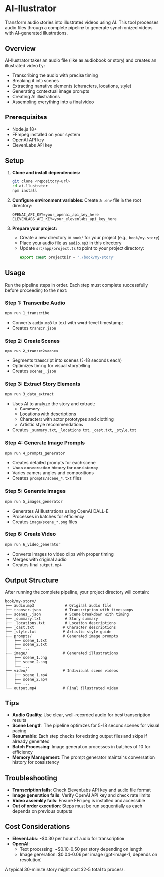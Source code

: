 # AI-llustrator

Transform audio stories into illustrated videos using AI. This tool processes audio files through a complete pipeline to generate synchronized videos with AI-generated illustrations.

## Overview

AI-llustrator takes an audio file (like an audiobook or story) and creates an illustrated video by:
- Transcribing the audio with precise timing
- Breaking it into scenes
- Extracting narrative elements (characters, locations, style)
- Generating contextual image prompts
- Creating AI illustrations
- Assembling everything into a final video

## Prerequisites

- Node.js 18+
- FFmpeg installed on your system
- OpenAI API key
- ElevenLabs API key

## Setup

1. **Clone and install dependencies:**
   ```bash
   git clone <repository-url>
   cd ai-llustrator
   npm install
   ```

2. **Configure environment variables:**
   Create a `.env` file in the root directory:
   ```
   OPENAI_API_KEY=your_openai_api_key_here
   ELEVENLABS_API_KEY=your_elevenlabs_api_key_here
   ```

3. **Prepare your project:**
   - Create a new directory in `book/` for your project (e.g., `book/my-story`)
   - Place your audio file as `audio.mp3` in this directory
   - Update `src/app/project.ts` to point to your project directory:
     ```typescript
     export const projectDir = './book/my-story'
     ```

## Usage

Run the pipeline steps in order. Each step must complete successfully before proceeding to the next:

### Step 1: Transcribe Audio
```bash
npm run 1_transcribe
```
- Converts `audio.mp3` to text with word-level timestamps
- Creates `transcr.json`

### Step 2: Create Scenes
```bash
npm run 2_transcr2scenes
```
- Segments transcript into scenes (5-18 seconds each)
- Optimizes timing for visual storytelling
- Creates `scenes_.json`

### Step 3: Extract Story Elements
```bash
npm run 3_data_extract
```
- Uses AI to analyze the story and extract:
  - Summary
  - Locations with descriptions
  - Characters with actor prototypes and clothing
  - Artistic style recommendations
- Creates `_summary.txt`, `_locations.txt`, `_cast.txt`, `_style.txt`

### Step 4: Generate Image Prompts
```bash
npm run 4_prompts_generator
```
- Creates detailed prompts for each scene
- Uses conversation history for consistency
- Varies camera angles and compositions
- Creates `prompts/scene_*.txt` files

### Step 5: Generate Images
```bash
npm run 5_images_generator
```
- Generates AI illustrations using OpenAI DALL-E
- Processes in batches for efficiency
- Creates `image/scene_*.png` files

### Step 6: Create Video
```bash
npm run 6_video_generator
```
- Converts images to video clips with proper timing
- Merges with original audio
- Creates final `output.mp4`

## Output Structure

After running the complete pipeline, your project directory will contain:

```
book/my-story/
├── audio.mp3              # Original audio file
├── transcr.json           # Transcription with timestamps
├── scenes_.json           # Scene breakdown with timing
├── _summary.txt           # Story summary
├── _locations.txt         # Location descriptions
├── _cast.txt             # Character descriptions
├── _style.txt            # Artistic style guide
├── prompts/              # Generated image prompts
│   ├── scene_1.txt
│   ├── scene_2.txt
│   └── ...
├── image/                # Generated illustrations
│   ├── scene_1.png
│   ├── scene_2.png
│   └── ...
├── video/                # Individual scene videos
│   ├── scene_1.mp4
│   ├── scene_2.mp4
│   └── ...
└── output.mp4            # Final illustrated video
```

## Tips

- **Audio Quality**: Use clear, well-recorded audio for best transcription results
- **Scene Length**: The pipeline optimizes for 5-18 second scenes for visual pacing
- **Resumable**: Each step checks for existing output files and skips if already generated
- **Batch Processing**: Image generation processes in batches of 10 for efficiency
- **Memory Management**: The prompt generator maintains conversation history for consistency

## Troubleshooting

- **Transcription fails**: Check ElevenLabs API key and audio file format
- **Image generation fails**: Verify OpenAI API key and check rate limits
- **Video assembly fails**: Ensure FFmpeg is installed and accessible
- **Out of order execution**: Steps must be run sequentially as each depends on previous outputs

## Cost Considerations

- **ElevenLabs**: ~$0.30 per hour of audio for transcription
- **OpenAI**: 
  - Text processing: ~$0.10-0.50 per story depending on length
  - Image generation: $0.04-0.06 per image (gpt-image-1, depends on resolution)

A typical 30-minute story might cost $2-5 total to process.